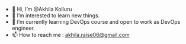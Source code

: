 - 👋 Hi, I’m @Akhila Kolluru
- 👀 I’m interested to learn new things.  
- 🌱 I’m currently learning DevOps course and open to work as DevOps engineer.
- 📫 How to reach me : akhila.raise06@gmail.com

<!---
Akhilakolluru/Akhilakolluru is a ✨ special ✨ repository because its `README.md` (this file) appears on your GitHub profile.
You can click the Preview link to take a look at your changes.
--->
